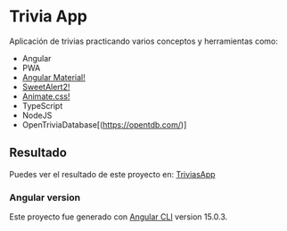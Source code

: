 # Trivia App

Aplicación de trivias practicando varios conceptos y herramientas como: 

- Angular
- PWA
- [Angular Material!](https://material.angular.io/)
- [SweetAlert2!](https://sweetalert2.github.io/) 
- [Animate.css!](https://animate.style/)
- TypeScript
- NodeJS
- OpenTriviaDatabase[(https://opentdb.com/)]

## Resultado

Puedes ver el resultado de este proyecto en: [TriviasApp](trivia-lasi.netlify.app)

### Angular version

Este proyecto fue generado con [Angular CLI](https://github.com/angular/angular-cli) version 15.0.3.